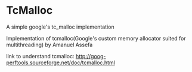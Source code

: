# TcMalloc
A simple google's tc_malloc implementation

Implementation of tcmalloc(Google's custom memory allocator suited for multithreading) by Amanuel Assefa


link to understand tcmalloc: http://goog-perftools.sourceforge.net/doc/tcmalloc.html
